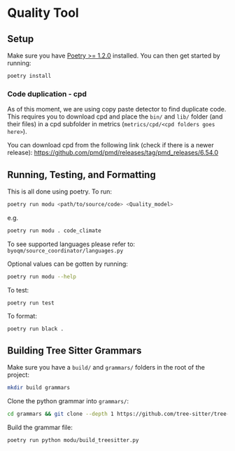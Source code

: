 # Quality Tool

## Setup

Make sure you have [Poetry >= 1.2.0](https://python-poetry.org/docs/) installed.
You can then get started by running:

```sh
poetry install
```

### Code duplication - cpd

As of this moment, we are using copy paste detector to find duplicate code.
This requires you to download cpd and place the `bin/` and `lib/` folder (and their files) in a cpd subfolder in metrics (`metrics/cpd/<cpd folders goes here>`).

You can download cpd from the following link (check if there is a newer release): https://github.com/pmd/pmd/releases/tag/pmd_releases/6.54.0

## Running, Testing, and Formatting

This is all done using poetry. To run:

```sh
poetry run modu <path/to/source/code> <Quality_model>
```
e.g.
```sh
poetry run modu . code_climate
```

To see supported languages please refer to: `byoqm/source_coordinator/languages.py`

Optional values can be gotten by running: 

```sh
poetry run modu --help
```

To test:

```sh
poetry run test
```

To format:

```
poetry run black .
```


## Building Tree Sitter Grammars

Make sure you have a `build/` and `grammars/` folders in the root of the project:

```sh
mkdir build grammars
```

Clone the python grammar into `grammars/`:


```sh
cd grammars && git clone --depth 1 https://github.com/tree-sitter/tree-sitter-python && git clone --depth 1 https://github.com/tree-sitter/tree-sitter-c-sharp && git clone --depth 1 https://github.com/tree-sitter/tree-sitter-java && cd -
```

Build the grammar file:

```sh
poetry run python modu/build_treesitter.py
```
